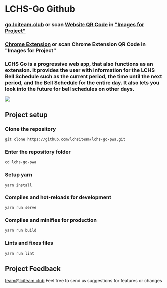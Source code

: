 # LCHS-Go Github
### [go.lciteam.club](https://go.lciteam.club) or scan [Website QR Code](Images%20for%20Project/QR%20Code%20for%20Website.png) in ["Images for Project"](Images%20%for%20Project)
### [Chrome Extension](https://chrome.google.com/webstore/detail/lchs-go/cmmaleejnmjplfcnhojldkiejpndakad) or scan Chrome Extension QR Code in "Images for Project"

### LCHS Go is a progressive web app, that also functions as an extension.  It provides the user with information for the LCHS Bell Schedule such as the current period, the time until the next period, and the Bell Schedule for the entire day.  It also lets you look into the future for bell schedules on other days.

![](https://cdn1.imggmi.com/uploads/2019/9/27/b37ee470c043458c3017b207d014ada2-full.png)

## Project setup

### Clone the repository
```
git clone https://github.com/lchsiteam/lchs-go-pwa.git
```
### Enter the repository folder
```
cd lchs-go-pwa
```
### Setup yarn
```
yarn install
```
### Compiles and hot-reloads for development
```
yarn run serve
```
### Compiles and minifies for production
```
yarn run build
```
### Lints and fixes files
```
yarn run lint
```

## 
## Project Feedback
team@lciteam.club
Feel free to send us suggestions for features or changes
